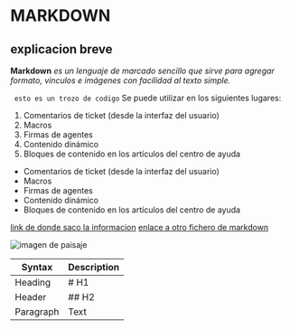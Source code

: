 #  MARKDOWN
## explicacion breve 
**Markdown**  *es un lenguaje de marcado sencillo que sirve para agregar formato, vínculos e imágenes con facilidad al texto simple.*

` esto es un trozo de codigo`
Se puede utilizar en los siguientes lugares:

1. Comentarios de ticket (desde la interfaz del usuario)
2. Macros
3. Firmas de agentes
4. Contenido dinámico
5. Bloques de contenido en los artículos del centro de ayuda

- Comentarios de ticket (desde la interfaz del usuario)
- Macros
- Firmas de agentes
- Contenido dinámico
- Bloques de contenido en los artículos del centro de ayuda

[link de donde saco la informacion](https://computernewage.com/2013/05/14/como-leer-archivos-de-texto-desde-la-terminal-de-linux/#touch)
[enlace a otro fichero de markdown](https://github.com/juanfri18/repo_JuanFrancisco_CortejosaGAlindo/blob/main/markdon.md)


![imagen de paisaje](https://fondosmil.com/fondo/11112.jpg)

| Syntax | Description |
| ----------- | ----------- |
| Heading | # H1|
| Header | ## H2|
| Paragraph | Text |
